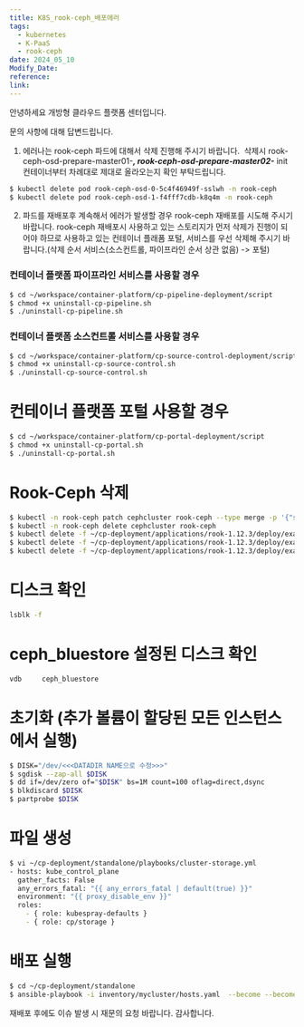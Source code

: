 ```yaml
---
title: K8S_rook-ceph_배포에러
tags:
  - kubernetes
  - K-PaaS
  - rook-ceph
date: 2024_05_10
Modify_Date: 
reference: 
link:
---
```

  
안녕하세요 개방형 클라우드 플랫폼 센터입니다.

문의 사항에 대해 답변드립니다.

1) 에러나는 rook-ceph 파드에 대해서 삭제 진행해 주시기 바랍니다. 
삭제시 rook-ceph-osd-prepare-master01-*****, rook-ceph-osd-prepare-master02-***** init 컨테이너부터 차례대로 제대로 올라오는지 확인 부탁드립니다.

```bash
$ kubectl delete pod rook-ceph-osd-0-5c4f46949f-sslwh -n rook-ceph
$ kubectl delete pod rook-ceph-osd-1-f4fff7cdb-k8q4m -n rook-ceph
```

2) 파드를 재배포후 계속해서 에러가 발생할 경우 rook-ceph 재배포를 시도해 주시기 바랍니다. rook-ceph 재배포시 사용하고 있는 스토리지가 먼저 삭제가 진행이 되어야 하므로 사용하고 있는 컨테이너 플래폼 포털, 서비스를 우선 삭제해 주시기 바랍니다.(삭제 순서 서비스(소스컨트롤, 파이프라인 순서 상관 없음) -> 포털)

### 컨테이너 플랫폼 파이프라인 서비스를 사용할 경우
```bash
$ cd ~/workspace/container-platform/cp-pipeline-deployment/script
$ chmod +x uninstall-cp-pipeline.sh
$ ./uninstall-cp-pipeline.sh
```

### 컨테이너 플랫폼 소스컨트롤 서비스를 사용할 경우

```bash
$ cd ~/workspace/container-platform/cp-source-control-deployment/script
$ chmod +x uninstall-cp-source-control.sh
$ ./uninstall-cp-source-control.sh
```

# 컨테이너 플랫폼 포털 사용할 경우

```bash
$ cd ~/workspace/container-platform/cp-portal-deployment/script
$ chmod +x uninstall-cp-portal.sh
$ ./uninstall-cp-portal.sh

```

# Rook-Ceph 삭제

```bash
$ kubectl -n rook-ceph patch cephcluster rook-ceph --type merge -p '{"spec":{"cleanupPolicy":{"confirmation":"yes-really-destroy-data"}}}'
$ kubectl -n rook-ceph delete cephcluster rook-ceph
$ kubectl delete -f ~/cp-deployment/applications/rook-1.12.3/deploy/examples/operator.yaml
$ kubectl delete -f ~/cp-deployment/applications/rook-1.12.3/deploy/examples/common.yaml
$ kubectl delete -f ~/cp-deployment/applications/rook-1.12.3/deploy/examples/crds.yaml
```

# 디스크 확인

```bash
lsblk -f
```

# ceph_bluestore 설정된 디스크 확인

```bash
vdb     ceph_bluestore
```

# 초기화 (추가 볼륨이 할당된 모든 인스턴스에서 실행)

```bash
$ DISK="/dev/<<<DATADIR NAME으로 수정>>>"
$ sgdisk --zap-all $DISK
$ dd if=/dev/zero of="$DISK" bs=1M count=100 oflag=direct,dsync
$ blkdiscard $DISK
$ partprobe $DISK
```

# 파일 생성

```bash
$ vi ~/cp-deployment/standalone/playbooks/cluster-storage.yml
- hosts: kube_control_plane
  gather_facts: False
  any_errors_fatal: "{{ any_errors_fatal | default(true) }}"
  environment: "{{ proxy_disable_env }}"
  roles:
    - { role: kubespray-defaults }
    - { role: cp/storage }
```

# 배포 실행

```bash
$ cd ~/cp-deployment/standalone
$ ansible-playbook -i inventory/mycluster/hosts.yaml  --become --become-user=root playbooks/cluster-storage.yml
```

재배포 후에도 이슈 발생 시 재문의 요청 바랍니다. 감사합니다.